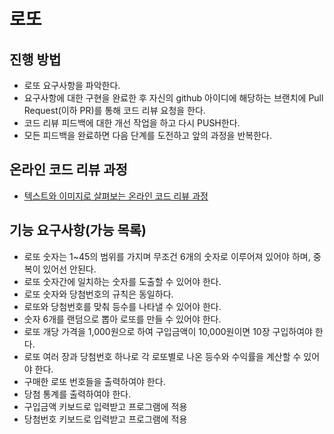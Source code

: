 # 로또
## 진행 방법
* 로또 요구사항을 파악한다.
* 요구사항에 대한 구현을 완료한 후 자신의 github 아이디에 해당하는 브랜치에 Pull Request(이하 PR)를 통해 코드 리뷰 요청을 한다.
* 코드 리뷰 피드백에 대한 개선 작업을 하고 다시 PUSH한다.
* 모든 피드백을 완료하면 다음 단계를 도전하고 앞의 과정을 반복한다.

## 온라인 코드 리뷰 과정
* [텍스트와 이미지로 살펴보는 온라인 코드 리뷰 과정](https://github.com/next-step/nextstep-docs/tree/master/codereview)

## 기능 요구사항(가능 목록)
* 로또 숫자는 1~45의 범위를 가지며 무조건 6개의 숫자로 이루어져 있어야 하며, 중복이 있어선 안된다.
* 로또 숫자간에 일치하는 숫자를 도출할 수 있어야 한다.
* 로또 숫자와 당첨번호의 규칙은 동일하다.
* 로또와 당첨번호를 맞춰 등수를 나타낼 수 있어야 한다.
* 숫자 6개를 랜덤으로 뽑아 로또를 만들 수 있어야 한다.
* 로또 개당 가격을 1,000원으로 하여 구입금액이 10,000원이면 10장 구입하여야 한다.
* 로또 여러 장과 당첨번호 하나로 각 로또별로 나온 등수와 수익률을 계산할 수 있어야 한다.
* 구매한 로또 번호들을 출력하여야 한다.
* 당첨 통계를 출력하여야 한다.
* 구입금액 키보드로 입력받고 프로그램에 적용
* 당첨번호 키보드로 입력받고 프로그램에 적용
